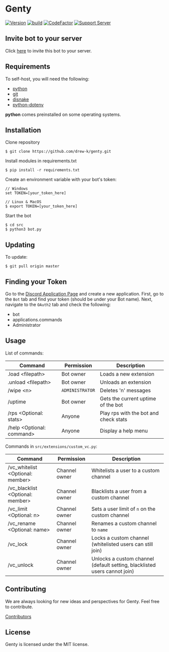 # Genty

[![Version](https://img.shields.io/github/v/release/drew-k/genty?include_prereleases)](https://github.com/drew-k/genty/releases)
[![build](https://img.shields.io/github/workflow/status/drew-k/genty/lint)](https://github.com/drew-k/genty/actions)
[![CodeFactor](https://www.codefactor.io/repository/github/drew-k/genty/badge)](https://www.codefactor.io/repository/github/drew-k/genty)
[![Support Server](https://img.shields.io/discord/960915291502686298)](https://discord.gg/a8qwkJvshH)

## Invite bot to your server

Click [here](https://discord.com/api/oauth2/authorize?client_id=873165810171002881&permissions=8&scope=applications.commands%20bot)
to invite this bot to your server.

## Requirements

To self-host, you will need the following:

* [python](https://www.python.org/downloads/)
* [git](https://git-scm.com/downloads)
* [disnake](https://github.com/DisnakeDev/disnake)
* [python-dotenv](https://github.com/theskumar/python-dotenv)

**python** comes preinstalled on some operating systems.

## Installation

Clone repository

```text
$ git clone https://github.com/drew-k/genty.git
```

Install modules in requirements.txt

```text
$ pip install -r requirements.txt
```

Create an environment variable with your bot's token:

```text
// Windows
set TOKEN=[your_token_here]

// Linux & MacOS
$ export TOKEN=[your_token_here]
```

Start the bot
```text
$ cd src
$ python3 bot.py
```

## Updating

To update:

```text
$ git pull origin master
```

## Finding your Token
Go to the [Discord Application Page](https://discord.com/developers/applications/) and create a new application. First,
go to the `Bot` tab and find your token (should be under your Bot name). Next, navigate to the `OAuth2` tab and
check the following:

* bot
* applications.commands
* Administrator

## Usage

List of commands:

| Command                     | Permission       | Description                          |
|-----------------------------|------------------|--------------------------------------|
| .load \<filepath\>          | Bot owner        | Loads a new extension                |
| .unload \<filepath\>        | Bot owner        | Unloads an extension                 |
| /wipe \<n\>                 | `ADMINISTRATOR`  | Deletes 'n' messages                 |
| /uptime                     | Bot owner        | Gets the current uptime of the bot   |
| /rps \<Optional: stats\>    | Anyone           | Play rps with the bot and check stats|
| /help \<Optional: command\> | Anyone           | Display a help menu                  |

Commands in `src/extensions/custom_vc.py`:

| Command                                | Permission       | Description                                                               |
|----------------------------------------|------------------|---------------------------------------------------------------------------|
| /vc_whitelist \<Optional: member\>     | Channel owner    | Whitelists a user to a custom channel                                     |
| /vc_blacklist \<Optional: member\>     | Channel owner    | Blacklists a user from a custom channel                                   |
| /vc_limit \<Optional: n\>              | Channel owner    | Sets a user limit of `n` on the custom channel                            |
| /vc_rename \<Optional: name\>          | Channel owner    | Renames a custom channel to `name`                                        |
| /vc_lock                               | Channel owner    | Locks a custom channel (whitelisted users can still join)                 |
| /vc_unlock                             | Channel owner    | Unlocks a custom channel (default setting, blacklisted users cannot join) |

## Contributing
We are always looking for new ideas and perspectives for Genty. Feel free to contribute.

[Contributors](https://github.com/drew-k/genty/graphs/contributors)

## License

Genty is licensed under the MIT license.
